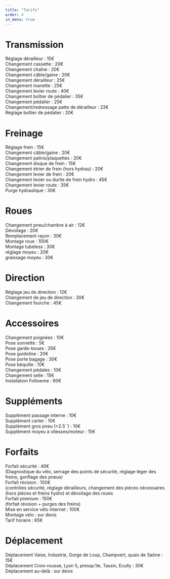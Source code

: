```yaml
---
title: "Tarifs"
order: 4
in_menu: true
---
```

# Transmission

Réglage dérailleur	                                : 15€  
Changement cassette	                                : 20€  
Changement chaîne	                                : 20€  
Changement câble/gaine	                        : 20€  
Changement dérailleur	                        : 25€  
Changement manette	                                : 25€  
Changement levier route	                        : 40€  
Changement boîtier de pédalier	                : 35€  
Changement pédalier	                                : 25€  
Changement/redressage patte de dérailleur	: 23€  
Réglage boîtier de pédalier	                        : 20€  

# Freinage  

Réglage frein	                                        : 15€  
Changement câble/gaine	                        : 20€  
Changement patins/plaquettes	                : 20€  
Changement disque de frein	                        : 15€  
Changement étrier de frein (hors hydrau)       : 20€  
Changement levier de frein	                        : 20€  
Changement levier ou durite de frein hydro	: 45€  
Changement levier route	                        : 35€  
Purge hydraulique	                                : 30€  
 
# Roues

Changement pneu/chambre à air	                : 12€  
Dévoilage	                                                : 20€  
Remplacement rayon	                                : 30€  
Montage roue	                                        : 100€  
Montage tubeless	                                : 30€  
réglage moyeu                                            : 20€  
graissage moyeu	                                        : 30€  

# Direction

Réglage jeu de direction	                        : 12€  
Changement de jeu de direction                    : 30€  
Changement fourche                                   : 45€  

# Accessoires

Changement poignées	                                 : 10€  
Pose sonnette	                                         : 5€  
Pose garde-boues	                                 : 35€  
Pose guidoline	                                         : 20€  
Pose porte bagage	                                 : 30€  
Pose béquille	                                         : 10€  
Changement pédales	                                 : 10€  
Changement selle	                                 : 15€  
Installation Followme	                                 : 60€  

# Suppléments

Supplément passage interne                          : 10€  
Supplément carter                                        : 10€  
Supplément gros pneu (>2.5¨)                        : 10€   
Supplément moyeu à vitesses/moteur             : 15€  
 
# Forfaits

Forfait sécurité                                            : 40€  
    (Diagnostique du vélo, serrage des points de sécurité, réglage léger des freins, gonflage des pneus)  
Forfait révision                                            : 100€  
    (contrôles sécurité, réglage dérailleurs, changement des pièces nécessaires (hors pièces et freins hydro) et dévoilage des roues  
Forfait premium                                           : 150€  
    (forfait révision + purges des freins)  
Mise en service vélo internet	                  : 100€  
Montage vélo	                                          : sur devis  
Tarif horaire                                                 : 65€  

# Déplacement

Déplacement Vaise, Industrie, Gorge de Loup, Champvert, quais de Saône  : 15€  
Déplacement Croix-rousse, Lyon 5, presqu’ile, Tassin, Ecully                      : 30€  
Déplacement au-delà	                                                                       : sur devis 